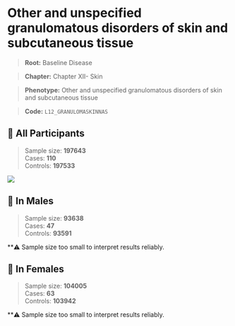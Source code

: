 # Other and unspecified granulomatous disorders of skin and subcutaneous tissue

> **Root:** Baseline Disease  

> **Chapter:** Chapter XII- Skin  

> **Phenotype:** Other and unspecified granulomatous disorders of skin and subcutaneous tissue  

> **Code:** `L12_GRANULOMASKINNAS`

## 🧪 All Participants  
> Sample size: **197643**  
> Cases: **110**  
> Controls: **197533**
<img src="/Disease/Figures/ALL/Baseline/L12_GRANULOMASKINNAS.png"/>
<CsvTable src="/Disease/Data/ALL/Baseline/LG_L12_GRANULOMASKINNAS.csv" label="🔍 View full results" />

## 👨 In Males  
> Sample size: **93638**  
> Cases: **47**  
> Controls: **93591**

**⚠️ Sample size too small to interpret results reliably.

## 👩 In Females  
> Sample size: **104005**  
> Cases: **63**  
> Controls: **103942**

**⚠️ Sample size too small to interpret results reliably.
